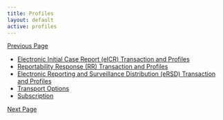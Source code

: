```yaml
---
title: Profiles
layout: default
active: profiles
---
```


[Previous Page](toc.html)

* <a href="Electronic_Initial_Case_Report_(eICR)_Transaction_and_Profiles.html">Electronic Initial Case Report (eICR) Transaction and Profiles</a>
* <a href="Reportability_Response_(RR)_Transaction_and_Profiles.html">Reportability Response (RR) Transaction and Profiles</a>
* <a href="Electronic_Reporting_and_Surveillance_Distribution_(eRSD)_Transaction_and_Profiles.html">Electronic Reporting and Surveillance Distribution (eRSD) Transaction and Profiles</a>
* <a href="Transport_Options.html">Transport Options</a>
* <a href="Subscription.html">Subscription</a>

[Next Page](Electronic_Initial_Case_Report_(eICR)_Transaction_and_Profiles.html)